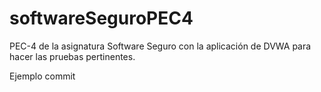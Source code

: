 # softwareSeguroPEC4

PEC-4 de la asignatura Software Seguro con la aplicación de DVWA para hacer las pruebas pertinentes.

Ejemplo commit
